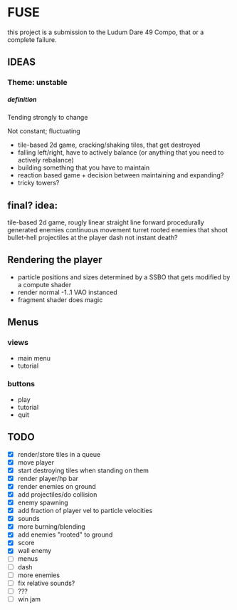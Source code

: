 # FUSE
this project is a submission to the Ludum Dare 49 Compo, that or a complete failure.

## IDEAS
### Theme: unstable
##### definition
Tending strongly to change

Not constant; fluctuating

- tile-based 2d game, cracking/shaking tiles, that get destroyed
- falling left/right, have to actively balance (or anything that you need to actively rebalance)
- building something that you have to maintain
- reaction based game + decision between maintaining and expanding?
- tricky towers?

## final? idea:
tile-based 2d game, rougly linear straight line forward
procedurally generated enemies
continuous movement
turret rooted enemies that shoot bullet-hell projectiles at the player
dash
not instant death? 

## Rendering the player

- particle positions and sizes determined by a SSBO that gets modified by a compute shader
- render normal -1..1 VAO instanced
- fragment shader does magic

## Menus

### views
- main menu
- tutorial

### buttons
- play
- tutorial
- quit

## TODO

- [x] render/store tiles in a queue
- [x] move player
- [x] start destroying tiles when standing on them
- [x] render player/hp bar
- [x] render enemies on ground
- [x] add projectiles/do collision
- [x] enemy spawning
- [x] add fraction of player vel to particle velocities
- [x] sounds
- [x] more burning/blending
- [x] add enemies "rooted" to ground
- [x] score
- [x] wall enemy 
- [ ] menus
- [ ] dash
- [ ] more enemies
- [ ] fix relative sounds?
- [ ] ???
- [ ] win jam